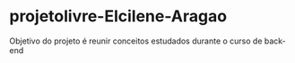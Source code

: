 # projetolivre-Elcilene-Aragao
Objetivo do projeto é reunir conceitos estudados durante o curso de back-end 
